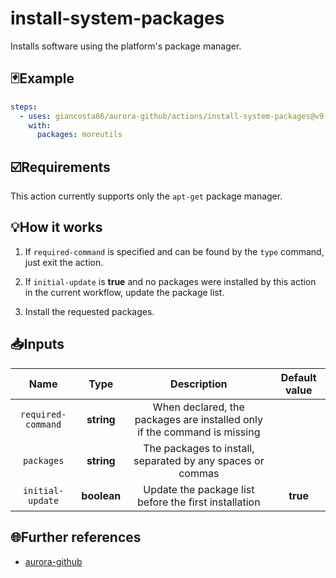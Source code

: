 # install-system-packages

Installs software using the platform's package manager.

## 🃏Example

```yaml
steps:
  - uses: giancosta86/aurora-github/actions/install-system-packages@v9
    with:
      packages: moreutils
```

## ☑️Requirements

This action currently supports only the `apt-get` package manager.

## 💡How it works

1. If `required-command` is specified and can be found by the `type` command, just exit the action.

1. If `initial-update` is **true** and no packages were installed by this action in the current workflow, update the package list.

1. Install the requested packages.

## 📥Inputs

|        Name        |    Type     |                               Description                                | Default value |
| :----------------: | :---------: | :----------------------------------------------------------------------: | :-----------: |
| `required-command` | **string**  | When declared, the packages are installed only if the command is missing |               |
|     `packages`     | **string**  |        The packages to install, separated by any spaces or commas        |               |
|  `initial-update`  | **boolean** |          Update the package list before the first installation           |   **true**    |

## 🌐Further references

- [aurora-github](../../README.md)
